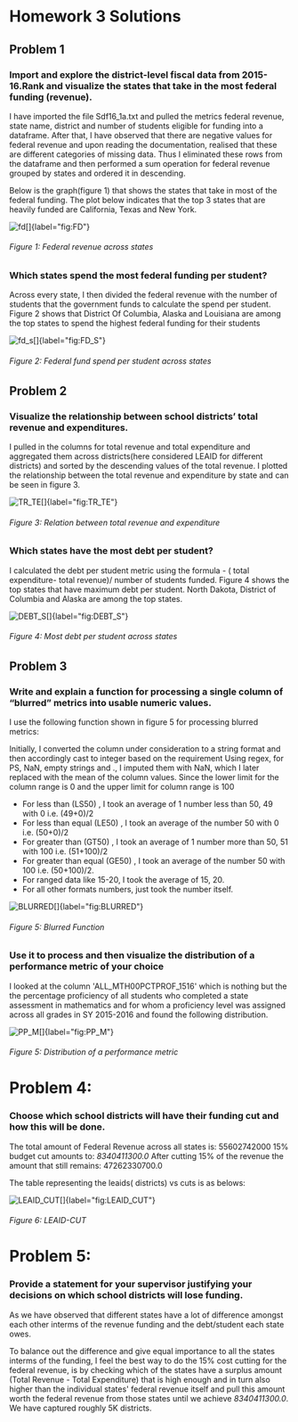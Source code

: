 # Homework 3 Solutions 

## Problem 1

### Import and explore the district-level fiscal data from 2015-16.Rank and visualize the states that take in the most federal funding (revenue).

I have imported the file Sdf16_1a.txt and pulled the metrics federal revenue, state name, district and number of students eligible for funding into a dataframe. After that, I have observed that there are negative values for federal revenue and upon reading the documentation, realised that these are different categories of missing data. Thus I eliminated these rows from the dataframe and then performed a sum operation for federal revenue grouped by states and ordered it in descending.

Below is the graph(figure 1) that shows the states that take in most of the federal funding. The plot below indicates that the top 3 states that are heavily funded are California, Texas and New York.

![fd[]{label="fig:FD"}](FD.png)
###### Figure 1: Federal revenue across states


### Which states spend the most federal funding per student?

Across every state, I then divided the federal revenue with the number of students that the government funds to calculate the spend per student. Figure 2 shows that District Of Columbia, Alaska and Louisiana are among the top states to spend the highest federal funding for their students

![fd_s[]{label="fig:FD_S"}](FD_S.png)
###### Figure 2: Federal fund spend per student across states

## Problem 2

### Visualize the relationship between school districts’ total revenue and expenditures.

I pulled in the columns for total revenue and total expenditure and aggregated them across districts(here considered LEAID for different districts) and sorted by the descending values of the total revenue. I plotted the relationship between the total revenue and expenditure by state and can be seen in figure 3.

![TR_TE[]{label="fig:TR_TE"}](TR_TE.png)
###### Figure 3: Relation between total revenue and expenditure


### Which states have the most debt per student?

I calculated the debt per student metric using the formula - ( total expenditure- total revenue)/ number of students funded. Figure 4 shows the top states that have maximum debt per student. North Dakota, District of Columbia and Alaska are among the top states.

![DEBT_S[]{label="fig:DEBT_S"}](DEBT_S.png)
###### Figure 4: Most debt per student across states


## Problem 3

### Write and explain a function for processing a single column of “blurred” metrics into usable numeric values.

I use the following function shown in figure 5 for processing blurred metrics:

Initially, I converted the column under consideration to a string format and then accordingly cast to integer based on the requirement
Using regex, for PS, NaN, empty strings and ., I imputed them with NaN, which I later replaced with the mean of the column values. Since the lower limit for the column range is 0 and the upper limit for column range is 100 

- For less than (LS50) , I took an average of 1 number less than 50, 49 with 0 i.e. (49+0)/2
- For less than equal (LE50) , I took an average of the number 50 with 0 i.e. (50+0)/2
- For greater than (GT50) , I took an average of 1 number more than 50, 51 with 100 i.e. (51+100)/2
- For greater than equal (GE50) , I took an average of the number 50 with 100 i.e. (50+100)/2.
- For ranged data like 15-20, I took the average of 15, 20.
- For all other formats numbers, just took the number itself.

![BLURRED[]{label="fig:BLURRED"}](BLURRED.PNG)
###### Figure 5: Blurred Function

### Use it to process and then visualize the distribution of a performance metric of your choice

I looked at the column 'ALL_MTH00PCTPROF_1516' which is nothing but the the percentage proficiency of all students who completed a state assessment in mathematics and for whom a proficiency level was assigned across all grades in SY 2015-2016 and found the following distribution.

![PP_M[]{label="fig:PP_M"}](PP_M.png)
###### Figure 5: Distribution of a performance metric 

# Problem 4:

### Choose which school districts will have their funding cut and how this will be done.

The total amount of Federal Revenue across all states is: 55602742000
15% budget cut amounts to:  *8340411300.0*
After cutting 15% of the revenue the amount that still remains: 47262330700.0

The table representing the leaids( districts) vs cuts is as belows:

![LEAID_CUT[]{label="fig:LEAID_CUT"}](LEAID_CUT.PNG)
###### Figure 6: LEAID-CUT 

# Problem 5:

### Provide a statement for your supervisor justifying your decisions on which school districts will lose funding.

As we have observed that different states have a lot of difference amongst each other interms of the revenue funding and the debt/student each state owes.

To balance out the difference and give equal importance to all the states interms of the funding, I feel the best way to do the 15% cost cutting for the federal revenue, is by checking which of the states have a surplus amount (Total Revenue - Total Expenditure) that is high enough and in turn also higher than the individual states' federal revenue itself and pull this amount worth the federal revenue from those states until we achieve  *8340411300.0*. We have captured roughly 5K districts.
